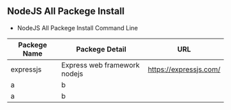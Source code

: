 ## NodeJS All Packege Install

- NodeJS All Packege Install Command Line

| Packege Name | Packege Detail               | URL                    |
| ------------ | ---------------------------- | ---------------------- |
| expressjs    | Express web framework nodejs | https://expressjs.com/ |
| a            | b                            |
| a            | b                            |
